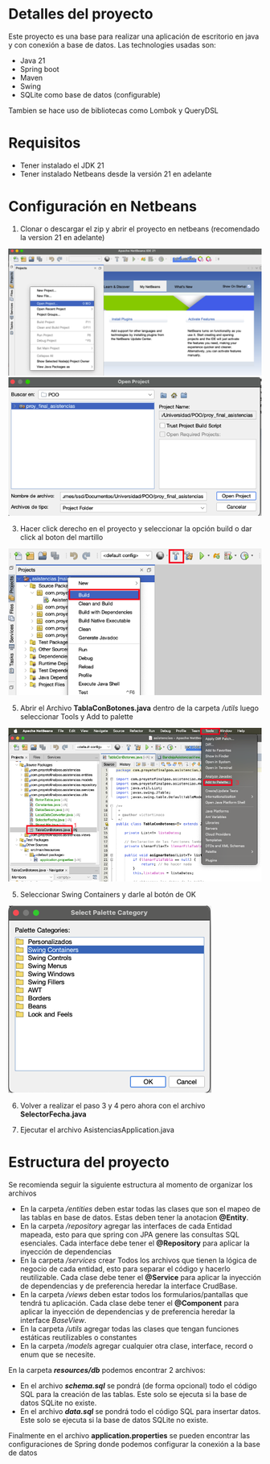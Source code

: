 # Detalles del proyecto

Este proyecto es una base para realizar una aplicación de escritorio en java y con conexión a base de datos. Las technologies usadas son:

 - Java 21
 - Spring boot
 - Maven
 - Swing
 - SQLite como base de datos (configurable)

Tambien se hace uso de bibliotecas como Lombok y QueryDSL

# Requisitos
 - Tener instalado el JDK 21
 - Tener instalado Netbeans desde la versión 21 en adelante
# Configuración en Netbeans

 1. Clonar o descargar el zip y abrir el proyecto en netbeans (recomendado la version 21 en adelante)
    
 ![screenshot](./docs/images/config-netbeans-1.png)
 ![screenshot](./docs/images/config-netbeans-2.png)

 3. Hacer click derecho en el proyecto y seleccionar la opción build o dar click al boton del martillo
    
 ![screenshot](./docs/images/config-netbeans-3.png)

 5. Abrir el Archivo **TablaConBotones.java** dentro de la carpeta */utils* luego seleccionar Tools y Add to palette
    
 ![screenshot](./docs/images/config-netbeans-4.png)

 5. Seleccionar Swing Containers y darle al botón de OK
    
 ![screenshot](./docs/images/config-netbeans-5.png)

 6. Volver a realizar el paso 3 y 4 pero ahora con el archivo **SelectorFecha.java**

 7. Ejecutar el archivo AsistenciasApplication.java

# Estructura del proyecto

Se recomienda seguir la siguiente estructura al momento de organizar los archivos
 - En la carpeta */entities* deben estar todas las clases que son el mapeo de las tablas en base de datos. Estas deben tener la anotacion **@Entity**.
 - En la carpeta */repository* agregar las interfaces de cada Entidad mapeada, esto para que spring con JPA genere las consultas SQL esenciales. Cada interface debe tener el **@Repository** para aplicar la inyección de dependencias
 - En la carpeta */services* crear Todos los archivos que tienen la lógica de negocio de cada entidad, esto para separar el código y hacerlo reutilizable. Cada clase debe tener el **@Service** para aplicar la inyección de dependencias y de preferencia heredar la interface CrudBase.
 - En la carpeta */views* deben estar todos los formularios/pantallas que tendrá tu aplicación. Cada clase debe tener el **@Component** para aplicar la inyección de dependencias y de preferencia heredar la interface *BaseView*.
 - En la carpeta */utils* agregar todas las clases que tengan funciones estáticas reutilizables o constantes
 - En la carpeta */models* agregar cualquier otra clase, interface, record o enum que se necesite.

En la carpeta ***resources/db*** podemos encontrar 2 archivos:

- En el archivo ***schema.sql*** se pondrá (de forma opcional) todo el código SQL para la creación de las tablas. Este solo se ejecuta si la base de datos SQLite no existe.
- En el archivo ***data.sql*** se pondrá todo el código SQL para insertar datos. Este solo se ejecuta si la base de datos SQLite no existe.

Finalmente en el archivo **application.properties** se pueden encontrar las configuraciones de Spring donde podemos configurar la conexión a la base de datos
